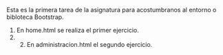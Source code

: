 Esta es la primera tarea de la asignatura para acostumbranos al entorno o bibloteca Bootstrap.

1. En home.html se realiza el primer ejercicio.
2. 2. En administracion.html el segundo ejercicio.
